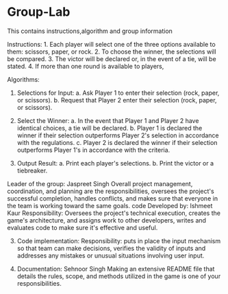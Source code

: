 # Group-Lab
This contains instructions,algorithm and group information

Instructions: 1. Each player will select one of the three options available to them: scissors, paper, or rock.
2. To choose the winner, the selections will be compared.
3. The victor will be declared or, in the event of a tie, will be stated.
4. If more than one round is available to players,

 Algorithms:

1. Selections for Input:
a. Ask Player 1 to enter their selection (rock, paper, or scissors).
b. Request that Player 2 enter their selection (rock, paper, or scissors).

2. Select the Winner:
a. In the event that Player 1 and Player 2 have identical choices, a tie will be declared.
b. Player 1 is declared the winner if their selection outperforms Player 2's selection in accordance with the regulations.
c. Player 2 is declared the winner if their selection outperforms Player 1's in accordance with the criteria.

3. Output Result: 
a. Print each player's selections.
b. Print the victor or a tiebreaker.

Leader of the group: Jaspreet Singh
Overall project management, coordination, and planning are the responsibilities, oversees the project's successful completion, handles conflicts, and makes sure that everyone in the team is working toward the same goals.
code Developed by: Ishmeet Kaur
Responsibility: Oversees the project's technical execution, creates the game's architecture, and assigns work to other developers, writes and evaluates code to make sure it's effective and useful.

3. Code implementation:
Responsibility: puts in place the input mechanism so that team  can make decisions, verifies the validity of inputs and addresses any mistakes or unusual situations involving user input.

4. Documentation: Sehnoor Singh
Making an extensive README file that details the rules, scope, and methods utilized in the game is one of your responsibilities.

 
